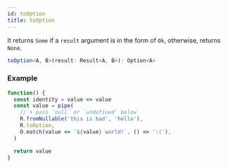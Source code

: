 ```yaml
---
id: toOption
title: toOption
---
```


It returns `Some` if a `result` argument is in the form of `Ok`, otherwise, returns `None`.

```ts
toOption<A, B>(result: Result<A, B>): Option<A>
```

### Example

```jsx live
function() {
  const identity = value => value
  const value = pipe(
    // ⬇️ pass `null` or `undefined` below
    R.fromNullable('this is bad', 'hello'),
    R.toOption,
    O.match(value => `${value} world!`, () => ':('),
  )

  return value
}
```
